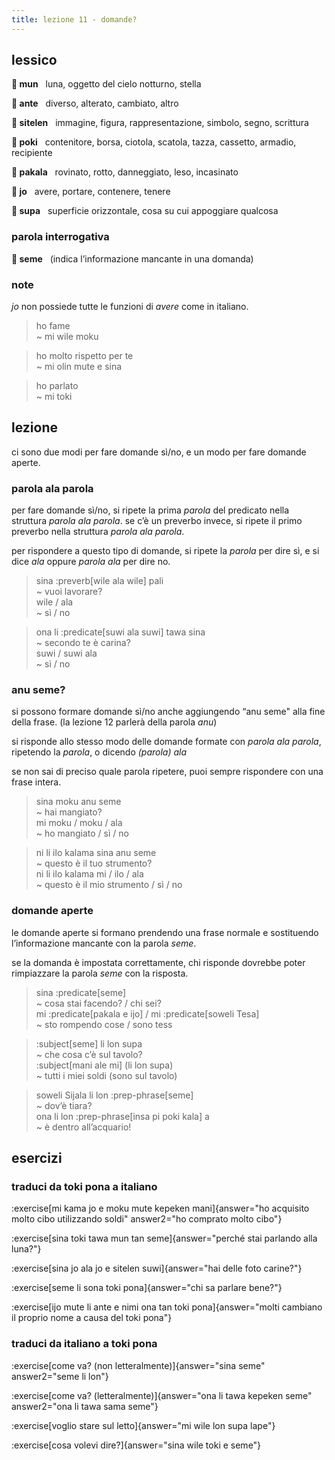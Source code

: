 ```yaml
---
title: lezione 11 - domande? 
---
```

## lessico
**󱤺 mun**&nbsp;&nbsp;&nbsp;luna, oggetto del cielo notturno, stella

**󱤆 ante**&nbsp;&nbsp;&nbsp;diverso, alterato, cambiato, altro

**󱥠 sitelen**&nbsp;&nbsp;&nbsp;immagine, figura, rappresentazione, simbolo, segno, scrittura

**󱥓 poki**&nbsp;&nbsp;&nbsp;contenitore, borsa, ciotola, scatola, tazza, cassetto, armadio, recipiente

**󱥈 pakala**&nbsp;&nbsp;&nbsp;rovinato, rotto, danneggiato, leso, incasinato

**󱤓 jo**&nbsp;&nbsp;&nbsp;avere, portare, contenere, tenere

**󱥥 supa**&nbsp;&nbsp;&nbsp;superficie orizzontale, cosa su cui appoggiare qualcosa

### parola interrogativa
**󱥙 seme**&nbsp;&nbsp;&nbsp;(indica l’informazione mancante in una domanda)

### note
*jo* non possiede tutte le funzioni di *avere* come in italiano.

> ho fame \
> ~ mi wile moku

> ho molto rispetto per te \
> ~ mi olin mute e sina

> ho parlato \
> ~ mi toki

## lezione
ci sono due modi per fare domande sì/no, e un modo per fare domande aperte.

### parola ala parola
 per fare domande sì/no, si ripete la prima *parola* del predicato nella struttura *parola ala parola*. se c’è un preverbo invece, si ripete il primo preverbo nella struttura *parola ala parola*.

per rispondere a questo tipo di domande, si ripete la *parola* per dire sì, e si dice *ala* oppure *parola ala* per dire no. 

> sina :preverb[wile ala wile] pali \
> ~ vuoi lavorare? \
> wile / ala \
> ~ sì / no

> ona li :predicate[suwi ala suwi] tawa sina \
> ~ secondo te è carina? \
> suwi / suwi ala \
> ~ sì / no

### anu seme?
si possono formare domande sì/no anche aggiungendo “anu seme" alla fine della frase. (la lezione 12 parlerà della parola *anu*)

si risponde allo stesso modo delle domande formate con *parola ala parola*, ripetendo la *parola*, o dicendo *(parola) ala*

se non sai di preciso quale parola ripetere, puoi sempre rispondere con una frase intera. 

> sina moku anu seme \
> ~ hai mangiato? \
> mi moku / moku / ala \
> ~ ho mangiato / sì / no

> ni li ilo kalama sina anu seme \
> ~ questo è il tuo strumento? \
> ni li ilo kalama mi / ilo / ala \
> ~ questo è il mio strumento / sì / no

### domande aperte
 le domande aperte si formano prendendo una frase normale e sostituendo l’informazione mancante con la parola *seme*.

se la domanda è impostata correttamente, chi risponde dovrebbe poter rimpiazzare la parola *seme* con la risposta. 

> sina :predicate[seme] \
> ~ cosa stai facendo? / chi sei? \
> mi :predicate[pakala e ijo] / mi :predicate[soweli Tesa] \
> ~ sto rompendo cose / sono tess

> :subject[seme] li lon supa \
> ~ che cosa c’è sul tavolo? \
> :subject[mani ale mi] (li lon supa) \
> ~ tutti i miei soldi (sono sul tavolo)

> soweli Sijala li lon :prep-phrase[seme] \
> ~ dov’è tiara? \
> ona li lon :prep-phrase[insa pi poki kala] a \
> ~ è dentro all’acquario!

## esercizi
### traduci da toki pona a italiano
:exercise[mi kama jo e moku mute kepeken mani]{answer="ho acquisito molto cibo utilizzando soldi" answer2="ho comprato molto cibo"}

:exercise[sina toki tawa mun tan seme]{answer="perché stai parlando alla luna?"}

:exercise[sina jo ala jo e sitelen suwi]{answer="hai delle foto carine?"}

:exercise[seme li sona toki pona]{answer="chi sa parlare bene?"}

:exercise[ijo mute li ante e nimi ona tan toki pona]{answer="molti cambiano il proprio nome a causa del toki pona"}

### traduci da italiano a toki pona
:exercise[come va? (non letteralmente)]{answer="sina seme" answer2="seme li lon"}

:exercise[come va? (letteralmente)]{answer="ona li tawa kepeken seme" answer2="ona li tawa sama seme"}

:exercise[voglio stare sul letto]{answer="mi wile lon supa lape"}

:exercise[cosa volevi dire?]{answer="sina wile toki e seme"}